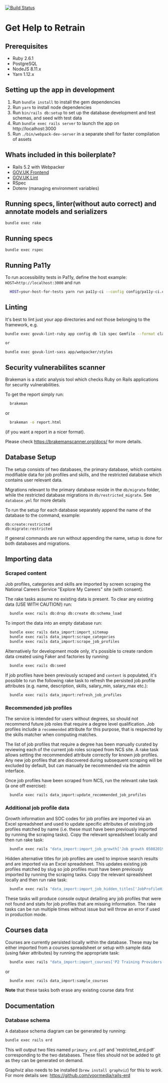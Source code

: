 [![Build Status](https://dfe-ssp.visualstudio.com/S108-Get-Help-To-Retrain/_apis/build/status/DFE-Digital.get-help-to-retrain?branchName=master)](https://dfe-ssp.visualstudio.com/S108-Get-Help-To-Retrain/_build/latest?definitionId=182&branchName=master)
# Get Help to Retrain

## Prerequisites

- Ruby 2.6.1
- PostgreSQL
- NodeJS 8.11.x
- Yarn 1.12.x

## Setting up the app in development

1. Run `bundle install` to install the gem dependencies
2. Run `yarn` to install node dependencies
3. Run `bin/rails db:setup` to set up the database development and test schemas, and seed with test data
4. Run `bundle exec rails server` to launch the app on http://localhost:3000
5. Run `./bin/webpack-dev-server` in a separate shell for faster compilation of assets

## Whats included in this boilerplate?

- Rails 5.2 with Webpacker
- [GOV.UK Frontend](https://github.com/alphagov/govuk-frontend)
- [GOV.UK Lint](https://github.com/alphagov/govuk-lint)
- RSpec
- Dotenv (managing environment variables)

## Running specs, linter(without auto correct) and annotate models and serializers
```
bundle exec rake
```

## Running specs
```
bundle exec rspec
```

## Running Pa11y

To run accessibility tests in Pa11y, define the host example: `HOST=http://localhost:3000`
and run

```bash
  HOST=your-host-for-tests yarn run pa11y-ci --config config/pa11y-ci.conf.js
```

## Linting

It's best to lint just your app directories and not those belonging to the framework, e.g.

```bash
bundle exec govuk-lint-ruby app config db lib spec Gemfile --format clang -a

or

bundle exec govuk-lint-sass app/webpacker/styles
```

## Security vulnerabilites scanner

Brakeman is a static analysis tool which checks Ruby on Rails applications for security vulnerabilities.

To get the report simply run:

```bash
  brakeman
```

or

```bash
  brakeman -o report.html
```
(if you want a report in a nicer format).

Please check https://brakemanscanner.org/docs/ for more details.


## Database Setup
The setup consists of two databases, the primary database, which contains modifiable data for job profiles and skills, and the restricted database which contains user relevant data.

Migrations relevant to the primary database reside in the `db/migrate` folder, while the restricted database migrations in `db/restricted_migrate`. See `database.yml` for more details

To run the setup for each database separately append the name of the database to the command, example:

```
db:create:restricted
db:migrate:restricted
```
If general commands are run without appending the name, setup is done for both databases and migrations.

## Importing data

### Scraped content
Job profiles, categories and skills are imported by screen scraping the National Careers Service "Explore My Careers" site (with consent).

The rake tasks assume no existing data is present. To clear any existing data (USE WITH CAUTION!) run:

```bash
  bundle exec rails db:drop db:create db:schema_load
```

To import the data into an empty database run:

```bash
  bundle exec rails data_import:import_sitemap
  bundle exec rails data_import:scrape_categories
  bundle exec rails data_import:scrape_job_profiles
```

Alternatively for development mode only, it's possible to create random data created using Faker and factories by running:

```bash
  bundle exec rails db:seed
```

If job profiles have been previously scraped and `content` is populated, it's possible to run the following rake task to refresh the persisted job profile attributes (e.g. name, description, skills, salary_min, salary_max etc.):

```bash
  bundle exec rails data_import:refresh_job_profiles
```

### Recommended job profiles
The service is intended for users without degrees, so should not recommend future job roles that require a degree level qualification. Job profiles include a `recommended` attribute for this purpose, that is respected by the skills matcher when computing matches.

The list of job profiles that require a degree has been manually curated by reviewing each of the current job roles scraped from NCS site. A rake task allows setting the recommended attribute correctly for known job profiles. Any new job profiles that are discovered during subsequent scraping will be excluded by default, but can manually be recommended via the admin interface.

Once job profiles have been scraped from NCS, run the relevant rake task (a one off exercise):

```bash
  bundle exec rails data_import:update_recommended_job_profiles
```

### Additional job profile data
Growth information and SOC codes for job profiles are imported via an Excel spreadsheet and used to update specific attributes of existing job profiles matched by name (i.e. these must have been previously imported by running the scraping tasks). Copy the relevant spreadsheet locally and then run rake task:

```bash
  bundle exec rails "data_import:import_job_growth['Job growth 05082019.xlsx']"
```

Hidden alternative titles for job profiles are used to improve search results and are imported via an Excel spreadsheet. This updates existing job profiles matched by slug so job profiles must have been previously imported by running the scraping tasks. Copy the relevant spreadsheet locally and then run rake task:

```bash
  bundle exec rails "data_import:import_job_hidden_titles['JobProfileHiddenAlternativeTitles.xlsx']"
```

These tasks will produce console output detailing any job profiles that were not found and stats for job profiles that are missing information. The rake tasks can be run multiple times without issue but will throw an error if used in production mode.


## Courses data

Courses are currently persisted locally within the database. These may be either imported from a courses spreadsheet or setup with sample data (using faker attributes) by running the appropriate task:

```bash
  bundle exec rails "data_import:import_courses['P2 Training Providers.xlsx']"
```

or

```bash
  bundle exec rails data_import:sample_courses
```

**Note** that these tasks both erase any existing course data first

## Documentation
### Database schema
A database schema diagram can be generated by running:

```bash
bundle exec rails erd
```

This will output two files named `primary_erd.pdf` and 'restricted_erd.pdf` corresponding to the two databases. These files should not be added to git as they can be generated on demand.

Graphviz also needs to be installed (`brew install graphviz`) for this to work. For more details see: https://github.com/voormedia/rails-erd

